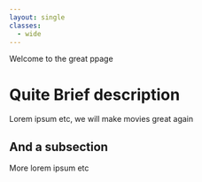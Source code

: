 ```yaml
---
layout: single
classes:
  - wide
---
```


Welcome to the great ppage

# Quite Brief description

Lorem ipsum etc, we will make movies great again

## And a subsection

More lorem ipsum etc


